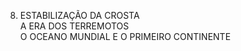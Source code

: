 ﻿8. ESTABILIZAÇÃO DA CROSTA  <br />A ERA DOS TERREMOTOS<br />O OCEANO MUNDIAL E O PRIMEIRO CONTINENTE